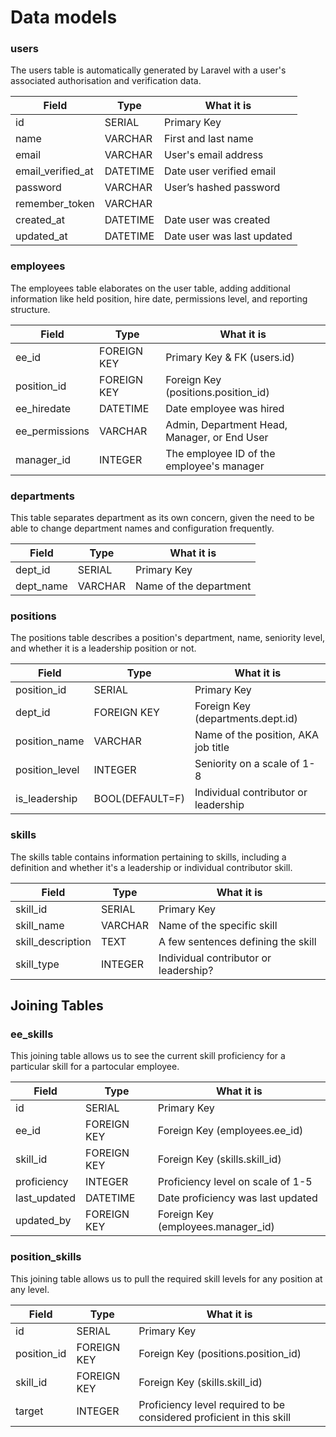 # Data models

### users
The users table is automatically generated by Laravel with a user's associated
authorisation and verification data.

| Field            | Type              | What it is                           |
| ---------------- | ----------------- | ------------------------------------ |
| id               | SERIAL            | Primary Key                          |
| name             | VARCHAR           | First and last name                  |
| email            | VARCHAR           | User's email address                 |
| email_verified_at| DATETIME          | Date user verified email             |
| password         | VARCHAR           | User’s hashed password               |
| remember_token   | VARCHAR           |                                      |
| created_at       | DATETIME          | Date user was created                |
| updated_at       | DATETIME          | Date user was last updated           |

### employees
The employees table elaborates on the user table, adding additional information
like held position, hire date, permissions level, and reporting structure.

| Field            | Type              | What it is                           |
| ---------------- | ----------------- | ------------------------------------ |
| ee_id            | FOREIGN KEY       | Primary Key & FK (users.id)          |
| position_id      | FOREIGN KEY       | Foreign Key (positions.position_id)  |
| ee_hiredate      | DATETIME          | Date employee was hired              |
| ee_permissions   | VARCHAR           | Admin, Department Head, Manager, or End User |
| manager_id       | INTEGER           | The employee ID of the employee's manager |

### departments
This table separates department as its own concern, given the need to be able to
change department names and configuration frequently.

| Field            | Type              | What it is                           |
| ---------------- | ----------------- | ------------------------------------ |
| dept_id          | SERIAL            | Primary Key                          |
| dept_name        | VARCHAR           | Name of the department               |

### positions
The positions table describes a position's department, name, seniority level,
and whether it is a leadership position or not.

| Field            | Type              | What it is                           |
| ---------------- | ----------------- | ------------------------------------ |
| position_id      | SERIAL            | Primary Key                          |
| dept_id          | FOREIGN KEY       | Foreign Key (departments.dept.id)    |
| position_name    | VARCHAR           | Name of the position, AKA job title  |
| position_level   | INTEGER           | Seniority on a scale of 1-8          |
| is_leadership    | BOOL(DEFAULT=F)   | Individual contributor or leadership |


### skills
The skills table contains information pertaining to skills, including a
definition and whether it's a leadership or individual contributor skill.

| Field            | Type              | What it is                           |
| ---------------- | ----------------- | ------------------------------------ |
| skill_id         | SERIAL            | Primary Key                          |
| skill_name       | VARCHAR           | Name of the specific skill           |
| skill_description| TEXT              | A few sentences defining the skill   |
| skill_type       | INTEGER           | Individual contributor or leadership?|



## Joining Tables

### ee_skills
This joining table allows us to see the current skill proficiency for a
particular skill for a partocular employee.

| Field            | Type              | What it is                           |
| ---------------- | ----------------- | ------------------------------------ |
| id               | SERIAL            | Primary Key                          |
| ee_id            | FOREIGN KEY       | Foreign Key (employees.ee_id)        |
| skill_id         | FOREIGN KEY       | Foreign Key (skills.skill_id)        |
| proficiency      | INTEGER           | Proficiency level on scale of 1-5    |
| last_updated     | DATETIME          | Date proficiency was last updated    |
| updated_by       | FOREIGN KEY       | Foreign Key (employees.manager_id)   |

### position_skills
This joining table allows us to pull the required skill levels for any position
at any level.

| Field            | Type              | What it is                           |
| ---------------- | ----------------- | ------------------------------------ |
| id               | SERIAL            | Primary Key                          |
| position_id      | FOREIGN KEY       | Foreign Key (positions.position_id)  |
| skill_id         | FOREIGN KEY       | Foreign Key (skills.skill_id)        |
| target           | INTEGER           | Proficiency level required to be considered proficient in this skill |
